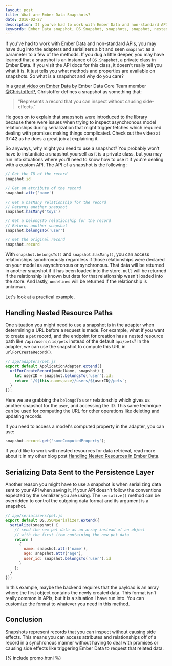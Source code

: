```yaml
---
layout: post
title: What are Ember Data Snapshots?
date: 2016-02-27
description: If you've had to work with Ember Data and non-standard APIs, you may have dug into the adapters and serializers a bit and seen snapshot as a parameter to a few of the methods. Let me show you what a snapshot is and why you might need to use it.
keywords: Ember Data snapshot, DS.Snapshot, snapshots, snapshot, nested resources, custom API, nested URL, nested endpoint, override serialize method, RESTSerializer, JSONSerializer, customizing serializers, customizing adapters, custom adapters, custom serializer
---
```


If you've had to work with Ember Data and non-standard APIs, you may have dug into the adapters and serializers a bit and seen `snapshot` as a parameter to a few of the methods. If you dug a little deeper, you may have learned that a snapshot is an instance of `DS.Snapshot`, a private class in Ember Data. If you visit the API docs for this class, it doesn't really tell you what it is. It just tells you what methods and properties are available on snapshots. So what is a snapshot and why do you care?

In a <a href="https://vimeo.com/146840596" target="blank">great video on Ember Data</a> by Ember Data Core Team member <a href="https://twitter.com/christofferp" target="blank">@ChristofferP</a>, Christoffer defines a snapshot as something that:

> "Represents a record that you can inspect without causing side-effects."

He goes on to explain that snapshots were introduced to the library because there were issues when trying to inspect asynchronous model relationships during serialization that might trigger fetches which required dealing with promises making things complicated. Check out the video at 37:42 as he does a great job at explaining it.

So anyways, why might you need to use a snapshot? You probably won't have to instantiate a snapshot yourself as it is a private class, but you may run into situations where you'll need to know how to use it if you're dealing with a custom API. The API of a snapshot is the following:

```js
// Get the ID of the record
snapshot.id

// Get an attribute of the record
snapshot.attr('name')

// Get a hasMany relationship for the record
// Returns another snapshot
snapshot.hasMany('toys')

// Get a belongsTo relationship for the record
// Returns another snapshot
snapshot.belongsTo('user')

// Get the original record
snapshot.record
```

With `snapshot.belongsTo()` and `snapshot.hasMany()`, you can access relationships synchronously regardless if those relationships were declared on your model as asynchronous or synchronous. That data will be returned in another snapshot if it has been loaded into the store. `null` will be returned if the relationship is known but data for that relationship wasn't loaded into the store. And lastly, `undefined` will be returned if the relationship is unknown.

Let's look at a practical example.

## Handling Nested Resource Paths

One situation you might need to use a snapshot is in the adapter when determining a URL before a request is made. For example, what if you want to create a `pet` record, and the endpoint for creation has a nested resource path like `/api/users/:id/pets` instead of the default `api/pets`? In the adapter, we can use the snapshot to compute this URL in `urlForCreateRecord()`.

```js
// app/adapters/pet.js
export default ApplicationAdapter.extend({
  urlForCreateRecord(modelName, snapshot) {
    let userID = snapshot.belongsTo('user').id;
    return `/${this.namespace}/users/${userID}/pets`;
  }
});
```

Here we are grabbing the `belongsTo` `user` relationship which gives us another snapshot for the `user`, and accessing the ID. This same technique can be used for computing the URL for other operations like deleting and updating records.

If you need to access a model's computed property in the adapter, you can use:

```js
snapshot.record.get('someComputedProperty');
```

If you'd like to work with nested resources for data retrieval, read more about it in my other blog post [Handling Nested Resources in Ember Data](/2016/02/21/handling-nested-resources-in-ember-data.html).

## Serializing Data Sent to the Persistence Layer

Another reason you might have to use a snapshot is when serializing data sent to your API when saving it, if your API doesn't follow the conventions expected by the serializer you are using. The `serialize()` method can be overridden to control the outgoing data format and its argument is a snapshot.

```js
// app/serializers/pet.js
export default DS.JSONSerializer.extend({
  serialize(snapshot) {
    // send the new pet data as an array instead of an object
    // with the first item containing the new pet data
    return [
      {
        name: snapshot.attr('name'),
        age: snapshot.attr('age'),
        user_id: snapshot.belongsTo('user').id
      }
    ];
  }
});
```

In this example, maybe the backend requires that the payload is an array where the first object contains the newly created data. This format isn't really common in APIs, but it is a situation I have run into. You can customize the format to whatever you need in this method.

## Conclusion

Snapshots represent records that you can inspect without causing side effects. This means you can access attributes and relationships off of a record in a synchronous manner without having to deal with promises or causing side effects like triggering Ember Data to request that related data.

{% include promo.html %}
